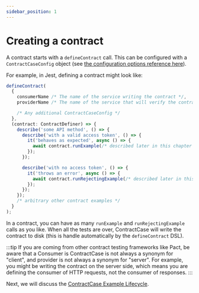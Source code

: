 ```yaml
---
sidebar_position: 1
---
```


# Creating a contract

A contract starts with a `defineContract` call. This can be configured with a
`ContractCaseConfig` object (see [the configuration options reference
here](/docs/reference/configuring)).

For example, in Jest, defining a contract might look like:

```ts
defineContract(
  {
    consumerName /* The name of the service writing the contract */,
    providerName /* The name of the service that will verify the contract */,

    /* Any additional ContractCaseConfig */
  },
  (contract: ContractDefiner) => {
    describe('some API method', () => {
      describe('with a valid access token', () => {
        it('behaves as expected', async () => {
          await contract.runExample(/* described later in this chapter */);
        });
      });

      describe('with no access token', () => {
        it('throws an error', async () => {
          await contract.runRejectingExample(/* described later in this chapter */);
        });
      });
    });
    /* arbitrary other contract examples */
  }
);
```

In a contract, you can have as many `runExample` and `runRejectingExample`
calls as you like. When all the tests are over, ContractCase will write the contract to
disk (this is handle automatically by the `defineContract` DSL).

:::tip
If you are coming from other contract testing frameworks like Pact, be
aware that a Consumer is ContractCase is not always a synonym for "client", and
provider is not always a synonym for "server". For example, you
might be writing the contract on the server side, which means you are defining
the consumer of HTTP requests, not the consumer of responses.
:::

Next, we will discuss the [ContractCase Example Lifecycle](./lifecycle).
